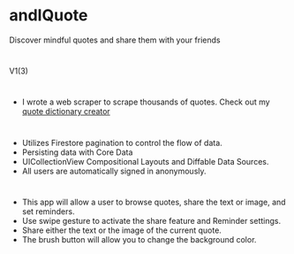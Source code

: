 # andIQuote
Discover mindful quotes and share them with your friends

#
V1(3)
#
- I wrote a web scraper to scrape thousands of quotes.  Check out my [quote dictionary creator](https://github.com/hectorsvill/QuotesDictionaryCreator)
#  
- Utilizes Firestore pagination to control the flow of data.
- Persisting data with Core Data 
- UICollectionView Compositional Layouts and Diffable Data Sources.
- All users are automatically signed in anonymously.
#
- This app will allow a user to browse quotes, share the text or image, and set reminders. 
- Use swipe gesture to activate the share feature and Reminder settings.
- Share either the text or the image of the current quote.
- The brush button will allow you to change the background color.
#
#
